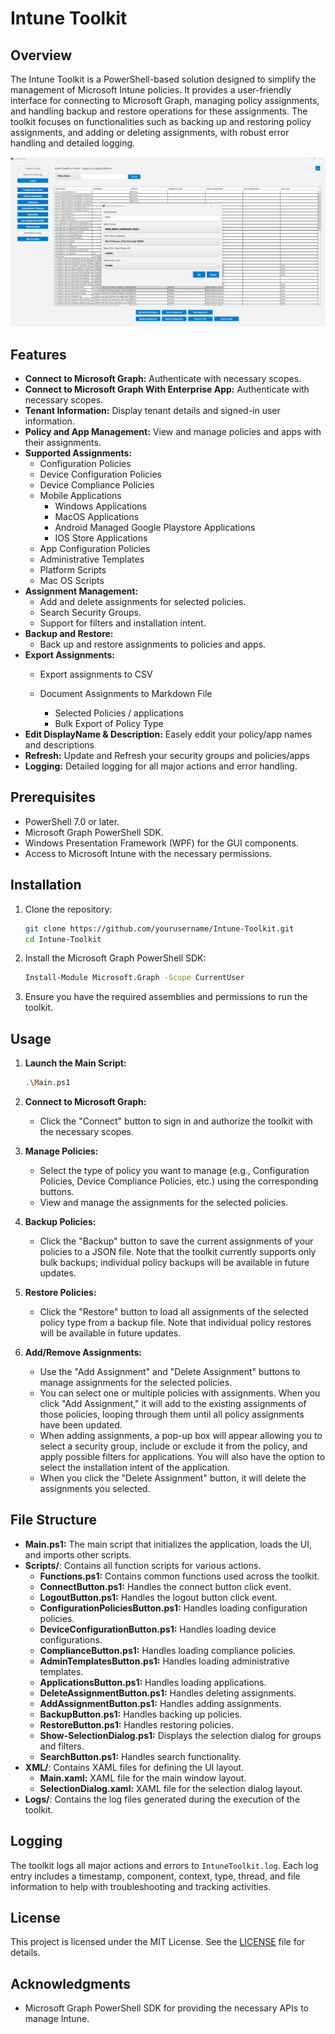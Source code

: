 # Intune Toolkit

## Overview

The Intune Toolkit is a PowerShell-based solution designed to simplify the management of Microsoft Intune policies. It provides a user-friendly interface for connecting to Microsoft Graph, managing policy assignments, and handling backup and restore operations for these assignments. The toolkit focuses on functionalities such as backing up and restoring policy assignments, and adding or deleting assignments, with robust error handling and detailed logging.

![Intune Toolkit Interface](image.png)

## Features

- **Connect to Microsoft Graph:** Authenticate with necessary scopes.
- **Connect to Microsoft Graph With Enterprise App:** Authenticate with necessary scopes.
- **Tenant Information:** Display tenant details and signed-in user information.
- **Policy and App Management:** View and manage policies and apps with their assignments.
- **Supported Assignments:**
  - Configuration Policies
  - Device Configuration Policies
  - Device Compliance Policies
  - Mobile Applications
    - Windows Applications
    - MacOS Applications
    - Android Managed Google Playstore Applications
    - IOS Store Applications
  - App Configuration Policies
  - Administrative Templates
  - Platform Scripts
  - Mac OS Scripts
- **Assignment Management:**
  - Add and delete assignments for selected policies.
  - Search Security Groups.
  - Support for filters and installation intent.
- **Backup and Restore:**
  - Back up and restore assignments to policies and apps.
- **Export Assignments:**
  - Export assignments to CSV

  - Document Assignments to Markdown File
    - Selected Policies / applications
    - Bulk Export of Policy Type
- **Edit DisplayName & Description:** Easely eddit your policy/app names and descriptions
- **Refresh:** Update and Refresh your security groups and policies/apps
- **Logging:** Detailed logging for all major actions and error handling.

## Prerequisites

- PowerShell 7.0 or later.
- Microsoft Graph PowerShell SDK.
- Windows Presentation Framework (WPF) for the GUI components.
- Access to Microsoft Intune with the necessary permissions.

## Installation

1. Clone the repository:
    ```sh
    git clone https://github.com/yourusername/Intune-Toolkit.git
    cd Intune-Toolkit
    ```

2. Install the Microsoft Graph PowerShell SDK:
    ```sh
    Install-Module Microsoft.Graph -Scope CurrentUser
    ```

3. Ensure you have the required assemblies and permissions to run the toolkit.

## Usage

1. **Launch the Main Script:**
    ```sh
    .\Main.ps1
    ```

2. **Connect to Microsoft Graph:**
    - Click the "Connect" button to sign in and authorize the toolkit with the necessary scopes.

3. **Manage Policies:**
    - Select the type of policy you want to manage (e.g., Configuration Policies, Device Compliance Policies, etc.) using the corresponding buttons.
    - View and manage the assignments for the selected policies.

4. **Backup Policies:**
    - Click the "Backup" button to save the current assignments of your policies to a JSON file. Note that the toolkit currently supports only bulk backups; individual policy backups will be available in future updates.

5. **Restore Policies:**
    - Click the "Restore" button to load all assignments of the selected policy type from a backup file. Note that individual policy restores will be available in future updates.

6. **Add/Remove Assignments:**
    - Use the "Add Assignment" and "Delete Assignment" buttons to manage assignments for the selected policies.
    - You can select one or multiple policies with assignments. When you click "Add Assignment," it will add to the existing assignments of those policies, looping through them until all policy assignments have been updated. 
    - When adding assignments, a pop-up box will appear allowing you to select a security group, include or exclude it from the policy, and apply possible filters for applications. You will also have the option to select the installation intent of the application.
    - When you click the "Delete Assignment" button, it will delete the assignments you selected.

## File Structure

- **Main.ps1:** The main script that initializes the application, loads the UI, and imports other scripts.
- **Scripts/**: Contains all function scripts for various actions.
  - **Functions.ps1:** Contains common functions used across the toolkit.
  - **ConnectButton.ps1:** Handles the connect button click event.
  - **LogoutButton.ps1:** Handles the logout button click event.
  - **ConfigurationPoliciesButton.ps1:** Handles loading configuration policies.
  - **DeviceConfigurationButton.ps1:** Handles loading device configurations.
  - **ComplianceButton.ps1:** Handles loading compliance policies.
  - **AdminTemplatesButton.ps1:** Handles loading administrative templates.
  - **ApplicationsButton.ps1:** Handles loading applications.
  - **DeleteAssignmentButton.ps1:** Handles deleting assignments.
  - **AddAssignmentButton.ps1:** Handles adding assignments.
  - **BackupButton.ps1:** Handles backing up policies.
  - **RestoreButton.ps1:** Handles restoring policies.
  - **Show-SelectionDialog.ps1:** Displays the selection dialog for groups and filters.
  - **SearchButton.ps1:** Handles search functionality.
- **XML/**: Contains XAML files for defining the UI layout.
  - **Main.xaml:** XAML file for the main window layout.
  - **SelectionDialog.xaml:** XAML file for the selection dialog layout.
- **Logs/**: Contains the log files generated during the execution of the toolkit.

## Logging

The toolkit logs all major actions and errors to `IntuneToolkit.log`. Each log entry includes a timestamp, component, context, type, thread, and file information to help with troubleshooting and tracking activities.

## License

This project is licensed under the MIT License. See the [LICENSE](LICENSE) file for details.

## Acknowledgments

- Microsoft Graph PowerShell SDK for providing the necessary APIs to manage Intune.
